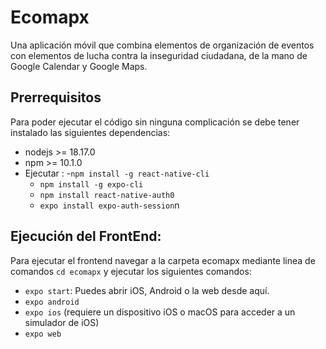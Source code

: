 # Ecomapx
Una aplicación móvil que combina elementos de organización de eventos con elementos de lucha contra la inseguridad ciudadana, de la mano de Google Calendar y Google Maps.

## Prerrequisitos
Para poder ejecutar el código sin ninguna complicación se debe tener instalado las siguientes dependencias:
- nodejs >= 18.17.0
- npm >= 10.1.0
- Ejecutar :
  -```npm install -g react-native-cli```
  - ```npm install -g expo-cli```
  - ```npm install react-native-auth0```
  - ```expo install expo-auth-session```n



## Ejecución del FrontEnd:
Para ejecutar el frontend navegar a la carpeta ecomapx mediante linea de comandos ```cd ecomapx``` y ejecutar los siguientes comandos:
- ```expo start```: Puedes abrir iOS, Android o la web desde aquí.
- ```expo android```
- ```expo ios``` (requiere un dispositivo iOS o macOS para acceder a un simulador de iOS)
- ```expo web```
